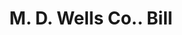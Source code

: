 ---
doi: 10.7916/D83R24WM
date_other: '1906'
date_other_textual: '1906'
form: printed ephemera
genre:
- Invoices
name:
- M. D. Wells Co.
object_in_context_url: https://biggert.cul.columbia.edu/items/view/ave_biggert_00220
subject_hierarchical_geographic:
- Chicago, Illinois, United States
subject_name:
- M. D. Wells Co.
title: M. D. Wells Co.. Bill
sort_title: M. D. Wells Co.. Bill
call_number: ave_biggert_00220
coordinates:
- 41.83694444444445,-87.68472222222222
pid: ave_biggert_00220
identifiers: ave_biggert_00220
thumbnail: https://derivativo-2.library.columbia.edu/iiif/2/ldpd:345263/full/!256,256/0/native.jpg
permalink: /biggert/ave_biggert_00220/
layout: iiif-image-page
---